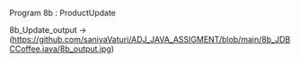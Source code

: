 Program 8b : ProductUpdate

8b_Update_output ->(https://github.com/saniyaVaturi/ADJ_JAVA_ASSIGMENT/blob/main/8b_JDBCCoffee.java/8b_output.jpg)
